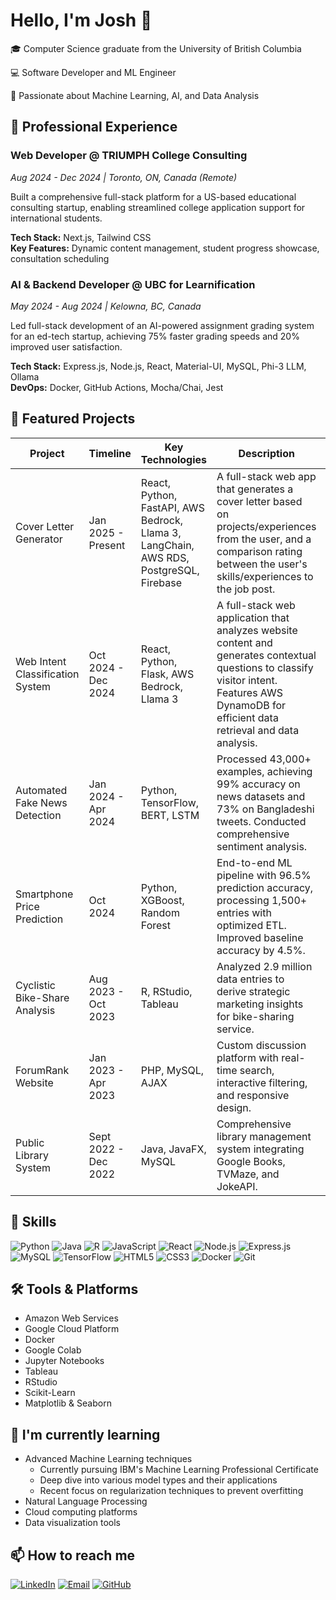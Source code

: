 # Hello, I'm Josh 👋

🎓 Computer Science graduate from the University of British Columbia 

💻 Software Developer and ML Engineer

🤖 Passionate about Machine Learning, AI, and Data Analysis



## 💼 Professional Experience

### Web Developer @ TRIUMPH College Consulting
*Aug 2024 - Dec 2024 | Toronto, ON, Canada (Remote)*

Built a comprehensive full-stack platform for a US-based educational consulting startup, enabling streamlined college application support for international students.

**Tech Stack:** Next.js, Tailwind CSS  
**Key Features:** Dynamic content management, student progress showcase, consultation scheduling

### AI & Backend Developer @ UBC for Learnification
*May 2024 - Aug 2024 | Kelowna, BC, Canada*

Led full-stack development of an AI-powered assignment grading system for an ed-tech startup, achieving 75% faster grading speeds and 20% improved user satisfaction.

**Tech Stack:** Express.js, Node.js, React, Material-UI, MySQL, Phi-3 LLM, Ollama  
**DevOps:** Docker, GitHub Actions, Mocha/Chai, Jest

## 🚀 Featured Projects

| Project | Timeline | Key Technologies | Description | Links |
|---------|----------|------------------|-------------|-------|
|Cover Letter Generator | Jan 2025 - Present | React, Python, FastAPI, AWS Bedrock, Llama 3, LangChain, AWS RDS, PostgreSQL, Firebase | A full-stack web app that generates a cover letter based on projects/experiences from the user, and a comparison rating between the user's skills/experiences to the job post. | [View Github](https://github.com/joshndala/coverletter-ai) Live link coming soon |
| Web Intent Classification System | Oct 2024 - Dec 2024 | React, Python, Flask, AWS Bedrock, Llama 3 | A full-stack web application that analyzes website content and generates contextual questions to classify visitor intent. Features AWS DynamoDB for efficient data retrieval and data analysis. | [View Github](https://github.com/joshndala/web-visitor-classifier) |
| Automated Fake News Detection | Jan 2024 - Apr 2024 | Python, TensorFlow, BERT, LSTM | Processed 43,000+ examples, achieving 99% accuracy on news datasets and 73% on Bangladeshi tweets. Conducted comprehensive sentiment analysis. | [View Paper and Resources](https://github.com/joshndala/fake-news-detection/blob/main/Deep%20Learning%20on%20Fake%20News%20Detection%20Final%20Paper.pdf) |
| Smartphone Price Prediction | Oct 2024 | Python, XGBoost, Random Forest | End-to-end ML pipeline with 96.5% prediction accuracy, processing 1,500+ entries with optimized ETL. Improved baseline accuracy by 4.5%. | [View Github](https://github.com/joshndala/phone-classification) |
| Cyclistic Bike-Share Analysis | Aug 2023 - Oct 2023 | R, RStudio, Tableau | Analyzed 2.9 million data entries to derive strategic marketing insights for bike-sharing service. | [View Project](https://github.com/joshndala/Cyclistic-Case-Study) |
| ForumRank Website | Jan 2023 - Apr 2023 | PHP, MySQL, AJAX | Custom discussion platform with real-time search, interactive filtering, and responsive design. | Unavailable |
| Public Library System | Sept 2022 - Dec 2022 | Java, JavaFX, MySQL | Comprehensive library management system integrating Google Books, TVMaze, and JokeAPI. | [View Project](https://github.com/joshndala/PublicLibraryIndivProj) |

## 💼 Skills

![Python](https://img.shields.io/badge/-Python-3776AB?style=flat-square&logo=Python&logoColor=white)
![Java](https://img.shields.io/badge/-Java-007396?style=flat-square&logo=Java&logoColor=white)
![R](https://img.shields.io/badge/-R-276DC3?style=flat-square&logo=R&logoColor=white)
![JavaScript](https://img.shields.io/badge/-JavaScript-F7DF1E?style=flat-square&logo=javascript&logoColor=black)
![React](https://img.shields.io/badge/-React-61DAFB?style=flat-square&logo=react&logoColor=black)
![Node.js](https://img.shields.io/badge/-Node.js-339933?style=flat-square&logo=Node.js&logoColor=white)
![Express.js](https://img.shields.io/badge/-Express.js-000000?style=flat-square&logo=express&logoColor=white)
![MySQL](https://img.shields.io/badge/-MySQL-4479A1?style=flat-square&logo=mysql&logoColor=white)
![TensorFlow](https://img.shields.io/badge/-TensorFlow-FF6F00?style=flat-square&logo=TensorFlow&logoColor=white)
![HTML5](https://img.shields.io/badge/-HTML5-E34F26?style=flat-square&logo=html5&logoColor=white)
![CSS3](https://img.shields.io/badge/-CSS3-1572B6?style=flat-square&logo=css3&logoColor=white)
![Docker](https://img.shields.io/badge/-Docker-2496ED?style=flat-square&logo=docker&logoColor=white)
![Git](https://img.shields.io/badge/-Git-F05032?style=flat-square&logo=git&logoColor=white)

## 🛠 Tools & Platforms
- Amazon Web Services
- Google Cloud Platform
- Docker
- Google Colab
- Jupyter Notebooks
- Tableau
- RStudio
- Scikit-Learn
- Matplotlib & Seaborn

## 🌱 I'm currently learning
- Advanced Machine Learning techniques
  - Currently pursuing IBM's Machine Learning Professional Certificate
  - Deep dive into various model types and their applications
  - Recent focus on regularization techniques to prevent overfitting
- Natural Language Processing
- Cloud computing platforms
- Data visualization tools

## 📫 How to reach me
[![LinkedIn](https://img.shields.io/badge/-LinkedIn-0077B5?style=flat-square&logo=LinkedIn&logoColor=white)](https://www.linkedin.com/in/joshua-ndala/)
[![Email](https://img.shields.io/badge/-Email-D14836?style=flat-square&logo=Gmail&logoColor=white)](mailto:jndala246@gmail.com)
[![GitHub](https://img.shields.io/badge/-GitHub-181717?style=flat-square&logo=GitHub&logoColor=white)](https://github.com/joshndala)

